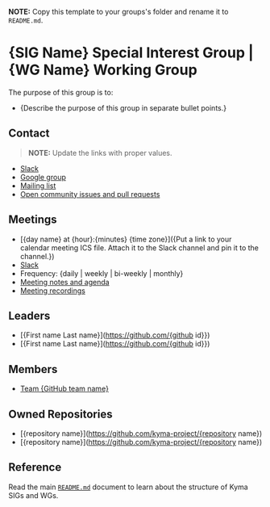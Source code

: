 <!-- markdown-link-check-disable -->
**NOTE:** Copy this template to your groups's folder and rename it to `README.md`.

# {SIG Name} Special Interest Group | {WG Name} Working Group

The purpose of this group is to:
* {Describe the purpose of this group in separate bullet points.}

## Contact

> **NOTE:** Update the links with proper values.

* [Slack](https://kyma-community.slack.com/messages/{slack-channel-name})
* [Google group](https://groups.google.com/forum/#!forum/{group_name})
* [Mailing list]({group-name}@googlegroups.com)
* [Open community issues and pull requests](https://github.com/kyma-project/community/labels/{label-name})

## Meetings

* [{day name} at {hour}:{minutes} {time zone}]({Put a link to your calendar meeting ICS file. Attach it to the Slack channel and pin it to the channel.})
* [Slack](https://kyma-community.slack.com/messages/{slack-channel-name})
* Frequency: {daily | weekly | bi-weekly | monthly}
* [Meeting notes and agenda](meeting-notes.md)
* [Meeting recordings](https://www.youtube.com/{channel-address})

## Leaders

* [{First name Last name}](https://github.com/{github id}})
* [{First name Last name}](https://github.com/{github id}})

## Members

* [Team {GitHub team name}](https://github.com/orgs/kyma-project/teams/{team-name}/members)

## Owned Repositories

* [{repository name}](https://github.com/kyma-project/{repository name})
* [{repository name}](https://github.com/kyma-project/{repository name})

## Reference

Read the main [`README.md`](../README.md) document to learn about the structure of Kyma SIGs and WGs.
<!-- markdown-link-check-enable -->

